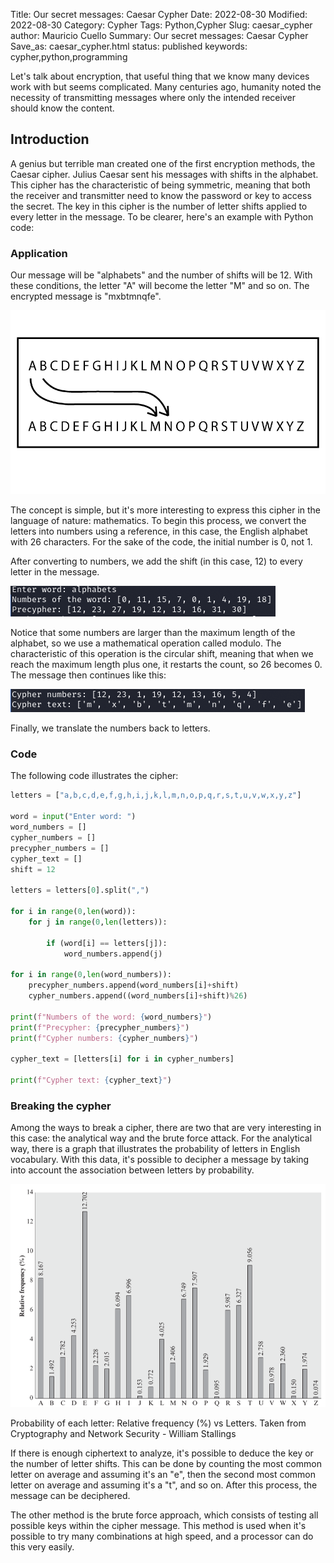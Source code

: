 Title: Our secret messages: Caesar Cypher
Date: 2022-08-30
Modified: 2022-08-30
Category: Cypher
Tags: Python,Cypher
Slug: caesar_cypher
author: Mauricio Cuello
Summary: Our secret messages: Caesar Cypher
Save_as: caesar_cypher.html
status: published
keywords: cypher,python,programming

Let's talk about encryption, that useful thing that we know many devices work with but seems complicated. Many centuries ago, humanity noted the necessity of transmitting messages where only the intended receiver should know the content.

## Introduction

A genius but terrible man created one of the first encryption methods, the Caesar cipher. Julius Caesar sent his messages with shifts in the alphabet. This cipher has the characteristic of being symmetric, meaning that both the receiver and transmitter need to know the password or key to access the secret. The key in this cipher is the number of letter shifts applied to every letter in the message. To be clearer, here's an example with Python code:

### Application

Our message will be "alphabets" and the number of shifts will be 12. With these conditions, the letter "A" will become the letter "M" and so on. The encrypted message is "mxbtmnqfe".

![caesar](../images/cipher/caesar.gif)

The concept is simple, but it's more interesting to express this cipher in the language of nature: mathematics. To begin this process, we convert the letters into numbers using a reference, in this case, the English alphabet with 26 characters. For the sake of the code, the initial number is 0, not 1.

After converting to numbers, we add the shift (in this case, 12) to every letter in the message.

![alphabet](../images/cipher/alphabet.png)

Notice that some numbers are larger than the maximum length of the alphabet, so we use a mathematical operation called modulo. The characteristic of this operation is the circular shift, meaning that when we reach the maximum length plus one, it restarts the count, so 26 becomes 0. The message then continues like this:

![translation](../images/cipher/translation.png)

Finally, we translate the numbers back to letters.

### Code

 The following code illustrates the cipher:

```python
letters = ["a,b,c,d,e,f,g,h,i,j,k,l,m,n,o,p,q,r,s,t,u,v,w,x,y,z"]

word = input("Enter word: ")
word_numbers = []
cypher_numbers = []
precypher_numbers = []
cypher_text = []
shift = 12

letters = letters[0].split(",")

for i in range(0,len(word)):
    for j in range(0,len(letters)):
        
        if (word[i] == letters[j]):
            word_numbers.append(j)

for i in range(0,len(word_numbers)):
    precypher_numbers.append(word_numbers[i]+shift)
    cypher_numbers.append((word_numbers[i]+shift)%26)

print(f"Numbers of the word: {word_numbers}")
print(f"Precypher: {precypher_numbers}")
print(f"Cypher numbers: {cypher_numbers}")
            
cypher_text = [letters[i] for i in cypher_numbers]

print(f"Cypher text: {cypher_text}")
```

### Breaking the cypher

Among the ways to break a cipher, there are two that are very interesting in this case: the analytical way and the brute force attack. For the analytical way, there is a graph that illustrates the probability of letters in English vocabulary. With this data, it's possible to decipher a message by taking into account the association between letters by probability. 

![Probability of each letter: Relative frequency (%) vs Letters. Taken from  Cryptography and Network Security - William Stallings](../images/cipher/letters_frequency.png)

Probability of each letter: Relative frequency (%) vs Letters. Taken from Cryptography and Network Security - William Stallings

If there is enough ciphertext to analyze, it's possible to deduce the key or the number of letter shifts. This can be done by counting the most common letter on average and assuming it's an "e", then the second most common letter on average and assuming it's a "t", and so on. After this process, the message can be deciphered.

The other method is the brute force approach, which consists of testing all possible keys within the cipher message. This method is used when it's possible to try many combinations at high speed, and a processor can do this very easily.